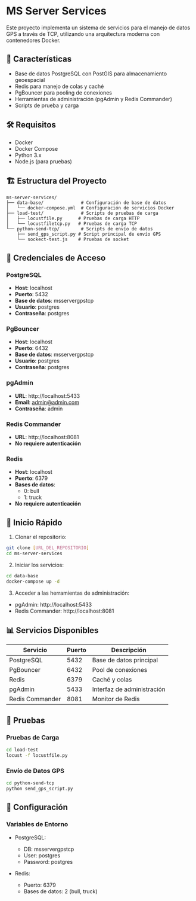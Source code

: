 # MS Server Services

Este proyecto implementa un sistema de servicios para el manejo de datos GPS a través de TCP, utilizando una arquitectura moderna con contenedores Docker.

## 🚀 Características

- Base de datos PostgreSQL con PostGIS para almacenamiento geoespacial
- Redis para manejo de colas y caché
- PgBouncer para pooling de conexiones
- Herramientas de administración (pgAdmin y Redis Commander)
- Scripts de prueba y carga

## 🛠️ Requisitos

- Docker
- Docker Compose
- Python 3.x
- Node.js (para pruebas)

## 🏗️ Estructura del Proyecto

```
ms-server-services/
├── data-base/              # Configuración de base de datos
│   └── docker-compose.yml  # Configuración de servicios Docker
├── load-test/              # Scripts de pruebas de carga
│   ├── locustfile.py      # Pruebas de carga HTTP
│   └── locustfiletcp.py   # Pruebas de carga TCP
└── python-send-tcp/        # Scripts de envío de datos
    ├── send_gps_script.py # Script principal de envío GPS
    └── sockect-test.js    # Pruebas de socket
```

## 🔑 Credenciales de Acceso

### PostgreSQL
- **Host**: localhost
- **Puerto**: 5432
- **Base de datos**: msservergpstcp
- **Usuario**: postgres
- **Contraseña**: postgres

### PgBouncer
- **Host**: localhost
- **Puerto**: 6432
- **Base de datos**: msservergpstcp
- **Usuario**: postgres
- **Contraseña**: postgres

### pgAdmin
- **URL**: http://localhost:5433
- **Email**: admin@admin.com
- **Contraseña**: admin

### Redis Commander
- **URL**: http://localhost:8081
- **No requiere autenticación**

### Redis
- **Host**: localhost
- **Puerto**: 6379
- **Bases de datos**:
  - 0: bull
  - 1: truck
- **No requiere autenticación**

## 🚀 Inicio Rápido

1. Clonar el repositorio:
```bash
git clone [URL_DEL_REPOSITORIO]
cd ms-server-services
```

2. Iniciar los servicios:
```bash
cd data-base
docker-compose up -d
```

3. Acceder a las herramientas de administración:
- pgAdmin: http://localhost:5433
- Redis Commander: http://localhost:8081

## 📊 Servicios Disponibles

| Servicio | Puerto | Descripción |
|----------|--------|-------------|
| PostgreSQL | 5432 | Base de datos principal |
| PgBouncer | 6432 | Pool de conexiones |
| Redis | 6379 | Caché y colas |
| pgAdmin | 5433 | Interfaz de administración |
| Redis Commander | 8081 | Monitor de Redis |

## 🧪 Pruebas

### Pruebas de Carga
```bash
cd load-test
locust -f locustfile.py
```

### Envío de Datos GPS
```bash
cd python-send-tcp
python send_gps_script.py
```

## 🔧 Configuración

### Variables de Entorno
- PostgreSQL:
  - DB: msservergpstcp
  - User: postgres
  - Password: postgres

- Redis:
  - Puerto: 6379
  - Bases de datos: 2 (bull, truck)

